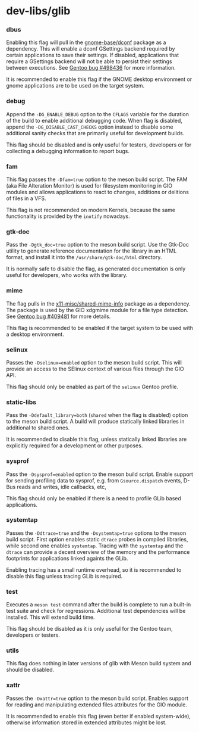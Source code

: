 # dev-libs/glib

### dbus
Enabling this flag will pull in the [gnome-base/dconf](../gnome-base/dconf.md) package as a dependency. This will enable a dconf GSettings backend required by certain applications to save their settings. If disabled, applications that require a GSettings backend will not be able to persist their settings between executions. See [Gentoo bug #498436](https://bugs.gentoo.org/498436) for more information.

It is recommended to enable this flag if the GNOME desktop environment or gnome applications are to be used on the target system.

### debug
Append the `-DG_ENABLE_DEBUG` option to the `CFLAGS` variable for the duration of the build to enable additional debugging code. When flag is disabled, append the `-DG_DISABLE_CAST_CHECKS` option instead to disable some additional sanity checks that are primarily useful for development builds.

This flag should be disabled and is only useful for testers, developers or for collecting a debugging information to report bugs.

### fam
This flag passes the `-Dfam=true` option to the meson build script. The FAM (aka File Alteration Monitor) is used for filesystem monitoring in GIO modules and allows applications to react to changes, additions or delitions of files in a VFS.

This flag is not recommended on modern Kernels, because the same functionality is provided by the `inotify` nowadays.

### gtk-doc
Pass the `-Dgtk_doc=true` option to the meson build script. Use the Gtk-Doc utility to generate reference documentation for the library in an HTML format, and install it into the `/usr/share/gtk-doc/html` directory.

It is normally safe to disable the flag, as generated documentation is only useful for developers, who works with the library.

### mime
The flag pulls in the [x11-misc/shared-mime-info](../x11-misc/shared-mime-info.md) package as a dependency. The package is used by the GIO xdgmime module for a file type detection. See [Gentoo bug #409481](https://bugs.gentoo.org/409481) for more details.

This flag is recommended to be enabled if the target system to be used with a desktop environment.

### selinux
Passes the `-Dselinux=enabled` option to the meson build script. This will provide an access to the SElinux context of various files through the GIO API.

This flag should only be enabled as part of the `selinux` Gentoo profile.

### static-libs
Pass the `-Ddefault_library=both` (`shared` when the flag is disabled) option to the meson build script. A build will produce statically linked libraries in additional to shared ones.

It is recommended to disable this flag, unless statically linked libraries are explicitly required for a development or other purposes.

### sysprof
Pass the `-Dsysprof=enabled` option to the meson build script. Enable support for sending profiling data to sysprof, e.g. from `Gsource.dispatch` events, D-Bus reads and writes, idle callbacks, etc,

This flag should only be enabled if there is a need to profile GLib based applications.

### systemtap
Passes the `-Ddtrace=true` and the `-Dsystemtap=true` options to the meson build script. First option enables static `dtrace` probes in compiled libraries, while second one enables `systemtap`. Tracing with the `systemtap` and the `dtrace` can provide a decent overview of the memory and the performance footprints for applications linked againts the GLib.

Enabling tracing has a small runtime overhead, so it is recommended to disable this flag unless tracing GLib is required.

### test
Executes a `meson test` command after the build is complete to run a built-in test suite and check for regressions. Additional test dependencies will be installed. This will extend build time.

This flag should be disabled as it is only useful for the Gentoo team, developers or testers.

### utils
This flag does nothing in later versions of glib with Meson build system and should be disabled.

### xattr
Passes the `-Dxattr=true` option to the meson build script. Enables support for reading and manipulating extended files attributes for the GIO module.

It is recommended to enable this flag (even better if enabled system-wide), otherwise information stored in extended attributes might be lost.
